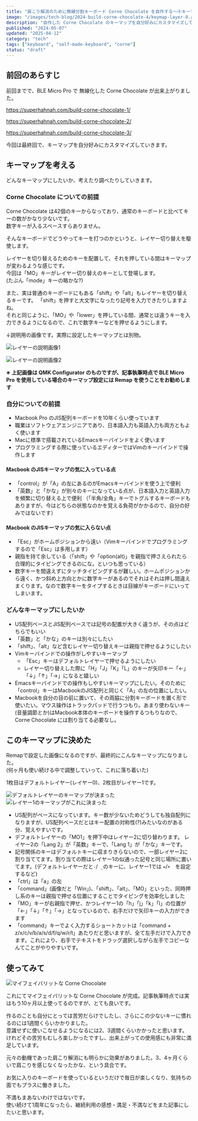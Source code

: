```yaml
---
title: "肩こり解消のために無線分割キーボード Corne Chocolate を自作する〜④キーマップ設定編〜"
image: "/images/tech-blog/2024-build-corne-chocolate-4/keymap-layer-0.avif"
description: "自作した Corne Chocolate のキーマップを自分好みにカスタマイズしていきます。"
published: "2024-05-07"
updated: "2025-04-12"
category: "tech"
tags: ["keyboard", "self-made-keyboard", "corne"]
status: "draft"
---
```


## 前回のあらすじ

前回までで、BLE Micro Pro で 無線化した Corne Chocolate が出来上がりました。

https://superhahnah.com/build-corne-chocolate-1/

https://superhahnah.com/build-corne-chocolate-2/

https://superhahnah.com/build-corne-chocolate-3/

今回は最終回で、キーマップを自分好みにカスタマイズしていきます。

## キーマップを考える

どんなキーマップにしたいか、考えたり調べたりしていきます。

### Corne Chocolate についての前提

Corne Chocolate は42個のキーからなっており、通常のキーボードと比べてキーの数がかなり少ないです。  
数字キーが入るスペースすらありません。

そんなキーボードでどうやってキーを打つのかというと、レイヤー切り替えを駆使します。

レイヤーを切り替えるためのキーを配置して、それを押している間はキーマップが変わるような感じです。  
今回は「MO」キーがレイヤー切り替えのキーとして登場します。  
(たぶん「mode」キーの略かな?)

また、実は普通のキーボードにもある「shift」や「alt」もレイヤーを切り替えるキーです。 「shift」を押すと大文字になったり記号を入力できたりしますよね。  
それと同じように、「MO」や「lower」を押している間、通常とは違うキーを入力できるようになるので、これで数字キーなどを押せるようにします。

↓説明用の画像です。実際に設定したキーマップとは別物。

![レイヤーの説明画像1](/images/tech-blog/2024-build-corne-chocolate-4/explain-keymap-layers.avif)

![レイヤーの説明画像2](/images/tech-blog/2024-build-corne-chocolate-4/explain-layer-1-keymap.avif)

**※ 上記画像は QMK Configurator のものですが、記事執筆時点で BLE Micro Pro を使用している場合のキーマップ設定には Remap を使うことをお勧めします**

### 自分についての前提

- Macbook Pro のJIS配列キーボードを10年くらい使っています
- 職業はソフトウェアエンジニアであり、日本語入力も英語入力も両方ともよく使います
- Macに標準で搭載されているEmacsキーバインドをよく使います
- プログラミングする際に使っているエディターではVimのキーバインドで操作します

#### Macbook のJISキーマップの気に入っている点

- 「control」が「A」の左にあるのがEmacsキーバインドを使う上で便利
- 「英数」と「かな」が別々のキーになっている点が、日本語入力と英語入力を頻繁に切り替える上で便利
  （「半角/全角」キーでトグルするキーボードもありますが、今はどちらの状態なのかを覚える負荷がかかるので、自分の好みではないです）

#### Macbook のJISキーマップの気に入らない点

- 「Esc」がホームポジションから遠い（Vimキーバインドでプログラミングするので「Esc」は多用します）
- 親指を持て余している（「shift」や「option(alt)」を親指で押さえられたら合理的にタイピングできるのにな。といつも思っている）
- 数字キーを間違えずにタッチタイピングするが難しい。ホームポジションから遠く、かつ斜め上方向とかに数字キーがあるのでそれはそれは押し間違えまくります。なので数字キーをタイプするときは目線がキーボードにいってしまいます。

### どんなキーマップにしたいか

- US配列ベースとJIS配列ベースでは記号の配置が大きく違うが、その点はどちらでもいい
- 「英数」と「かな」のキーは別々にしたい
- 「shift」、「alt」など含むレイヤー切り替えキーは親指で押せるようにしたい
- Vimキーバインドでの操作がしやすいキーマップ
  - 「Esc」キーはデフォルトレイヤーで押せるようにしたい
  - レイヤー切り替えした際に「H」「J」「K」「L」のキーが矢印キー「←」「↓」「↑」「→」になると嬉しい
- Emacsキーバインドでの操作もしやすいキーマップにしたい。そのために「control」キーはMacbookのJIS配列と同じく「A」の左の位置にしたい。
- Macbookを自分の目の前に置いて、その両脇に分割キーボードを置く形で使いたい。マウス操作はトラックパッドで行うつもり。あまり使わないキー(音量調節とか)はMacbook本体のキーボードを操作するつもりなので、Corne Chocolate には割り当てる必要なし。

## このキーマップに決めた

Remapで設定した画像になるのですが、最終的にこんなキーマップになりました。  
(何ヶ月も使い続ける中で調整していって、これに落ち着いた)

1枚目はデフォルトレイヤー(レイヤー0)、2枚目がレイヤー1です。

![デフォルトレイヤーのキーマップが決まった](/images/tech-blog/2024-build-corne-chocolate-4/keymap-layer-0.avif)
![レイヤー1のキーマップがこれに決まった](/images/tech-blog/2024-build-corne-chocolate-4/keymap-layer-1.avif)

- US配列がベースになっています。キー数が少ないためどうしても独自配列になりますが、US配列ベースだとはキー配置の対称性(?)みたいなのがある分、覚えやすいです。
- デフォルトレイヤーの「MO1」を押下中はレイヤー2に切り替わります。 レイヤー2の「Lang 2」が「英数」キーで、「Lang 1」が「かな」キーです。
- 記号関係のキーはデフォルトキーに収まりきらないので、一部レイヤー2に割り当ててます。割り当ての際はレイヤー1の似通った記号と同じ場所に置いてます。(デフォルトレイヤーだと`-`/` _`のキーに、レイヤー1では `=`/`+`　を設定するなど)
- 「ctrl」は「a」の左
- 「command」(画像だと「Win」)、「shift」、「alt」、「MO」といった、同時押し系のキーは親指で押せる位置にすることでタイピングを効率化しました
- 「MO」キーが右親指で押せ、かつレイヤー1の「h」「j」「k」「l」の位置が「←」「↓」「↑」「→」となっているので、右手だけで矢印キーの入力ができます
- 「command」キーでよく入力するショートカットは「command + z/x/c/v/b/a/s/d/f/q/w/r/t」あたりだと思いますが、全て左手だけで入力できます。これにより、右手でテキストをドラッグ選択しながら左手でコピーなんてことがやりやすいです。

## 使ってみて

![マイフェイバリットな Corne Chocolate](/images/tech-blog/2024-build-corne-chocolate-4/my-corne-chocolate.avif)

これにてマイフェイバリットな Corne Chocolate が完成。記事執筆時点では実はもう10ヶ月以上使ってるのですが、とても良いです。

作るのことも自分にとっては苦労だらけでしたし、さらにこの少ないキーに慣れるのには1週間くらいかかりました。  
意識せずに使いこなせるようになるには2、3週間くらいかかったと思います。  
けれどその苦労もむしろ楽しかったですし、出来上がっての使用感にも非常に満足しています。

元々の動機であった肩こり解消にも明らかに効果がありました。3、4ヶ月くらいで肩こりを感じなくなったかな、という具合です。

お気に入りのキーボードを使っているというだけで毎日が楽しくなり、気持ちの面でもプラスに働きました。

不満もまあないわけではないです。  
使い続けて1周年になったら、継続利用の感想・満足・不満などをまた記事にしたいと思います。
